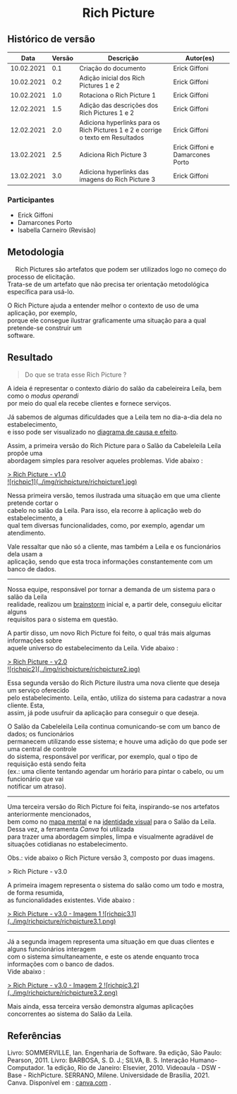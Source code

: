 # <center> Rich Picture
## Histórico de versão

|Data | Versão | Descrição | Autor(es)
| -- | -- | -- | -- |
| 10.02.2021 | 0.1 | Criação do documento | Erick Giffoni|
| 10.02.2021 | 0.2 | Adição inicial dos Rich Pictures 1 e 2| Erick Giffoni|
| 10.02.2021 | 1.0 | Rotaciona o Rich Picture 1 | Erick Giffoni|
| 12.02.2021 | 1.5 | Adição das descrições dos Rich Pictures 1 e 2| Erick Giffoni|
| 12.02.2021 | 2.0 | Adiciona hyperlinks para os Rich Pictures 1 e 2 e corrige o texto em Resultados| Erick Giffoni|
| 13.02.2021 | 2.5 | Adiciona Rich Picture 3| Erick Giffoni e Damarcones Porto|
| 13.02.2021 | 3.0 | Adiciona hyperlinks das imagens do Rich Picture 3| Erick Giffoni|

### Participantes

* Erick Giffoni
* Damarcones Porto
* Isabella Carneiro (Revisão)

## Metodologia
  
Rich Pictures são artefatos que podem ser utilizados logo no começo do processo de elicitação.<br>
Trata-se de um artefato que não precisa ter orientação metodológica específica para usá-lo.<br>

O Rich Picture ajuda a entender melhor o contexto de uso de uma aplicação, por exemplo, <br>
porque ele consegue ilustrar graficamente uma situação para a qual pretende-se construir um <br>
software.


## Resultado

> Do que se trata esse Rich Picture ?

A ideia é representar o contexto diário do salão da cabeleireira Leila, bem como o *modus operandi*<br>
por meio do qual ela recebe clientes e fornece serviços.

Já sabemos de algumas dificuldades que a Leila tem no dia-a-dia dela no estabelecimento,<br>
e isso pode ser visualizado no [diagrama de causa e efeito](./causa-efeito.md).

Assim, a primeira versão do Rich Picture para o Salão da Cabeleleila Leila propõe uma<br>
abordagem simples para resolver aqueles problemas. Vide abaixo :

<a href="https://unbbr-my.sharepoint.com/:i:/g/personal/160010900_aluno_unb_br/EYMTM7Rw6YRJlJsoqjDfc-EBiFaI45dA3va4I9hEJOP22A?e=ylhkQ0">
> Rich Picture - v1.0<br>
![richpic1](../img/richpicture/richpicture1.jpg)
</a>

Nessa primeira versão, temos ilustrada uma situação em que uma cliente pretende cortar o<br>
cabelo no salão da Leila. Para isso, ela recorre à aplicação web do estabelecimento, a<br>
qual tem diversas funcionalidades, como, por exemplo, agendar um atendimento.


Vale ressaltar que não só a cliente, mas também a Leila e os funcionários dela usam a<br>
aplicação, sendo que esta troca informações constantemente com um banco de dados.

<hr>

Nossa equipe, responsável por tornar a demanda de um sistema para o salão da Leila<br>
realidade, realizou um [brainstorm](./brainstorming.md) inicial e, a partir dele, conseguiu elicitar alguns<br>
requisitos para o sistema em questão.

A partir disso, um novo Rich Picture foi feito, o qual trás mais algumas informações sobre<br>
aquele universo do estabelecimento da Leila. Vide abaixo :

<a href="https://unbbr-my.sharepoint.com/:i:/g/personal/160010900_aluno_unb_br/ETYj5DE7jzpJlYqTOEbvFr4BKU6EAvdXZfw3sGmuQhKtvA?e=WBVqt2">
> Rich Picture - v2.0<br>
![richpic2](../img/richpicture/richpicture2.jpg)
</a>

Essa segunda versão do Rich Picture ilustra uma nova cliente que deseja um serviço oferecido<br>
pelo estabelecimento. Leila, então, utiliza do sistema para cadastrar a nova cliente. Esta,<br>
assim, já pode usufruir da aplicação para conseguir o que deseja.

O Salão da Cabeleleila Leila continua comunicando-se com um banco de dados; os funcionários<br>
permanecem utilizando esse sistema; e houve uma adição do que pode ser uma central de controle<br>
do sistema, responsável por verificar, por exemplo, qual o tipo de requisição está sendo feita<br>
(ex.: uma cliente tentando agendar um horário para pintar o cabelo, ou um funcionário que vai<br>
notificar um atraso).

<hr>

Uma terceira versão do Rich Picture foi feita, inspirando-se nos artefatos anteriormente mencionados,<br>
bem como no [mapa mental](./mapa-mental.md) e na [identidade visual](./identidade-visual.md) para o Salão da Leila. Dessa vez, a ferramenta *Canva* foi utilizada<br>
para trazer uma abordagem simples, limpa e visualmente agradável de situações cotidianas no estabelecimento.

Obs.: vide abaixo o Rich Picture versão 3, composto por duas imagens.

<a>
> Rich Picture - v3.0<br>
</a>

A primeira imagem representa o sistema do salão como um todo e mostra, de forma resumida,<br>
as funcionalidades existentes. Vide abaixo :

   <a href="https://unbbr-my.sharepoint.com/:i:/g/personal/160010900_aluno_unb_br/EXw5kasdmNtEnWhYELUQDM4BEoYjn-RDJEgJnvwYNcZSJw?e=tAClJU">
   > Rich Picture - v3.0 - Imagem 1
      ![richpic3.1](../img/richpicture/richpicture3.1.png)
   </a>

<hr>

Já a segunda imagem representa uma situação em que duas clientes e alguns funcionários interagem<br>
com o sistema simultaneamente, e este os atende enquanto troca informações com o banco de dados.<br>
Vide abaixo :

   <a href="https://unbbr-my.sharepoint.com/:i:/g/personal/160010900_aluno_unb_br/EU2Z9omw8hJPid13IsJ-JQUBtNuNh26yoagdt2ApheVs2A?e=NMt1fF">
   > Rich Picture - v3.0 - Imagem 2
      ![richpic3.2](../img/richpicture/richpicture3.2.png)
   </a>

Mais ainda, essa terceira versão demonstra algumas aplicações concorrentes ao sistema do Salão da Leila.
## Referências

Livro: SOMMERVILLE, Ian. Engenharia de Software. 9a edição, São Paulo: Pearson, 2011.
Livro: BARBOSA, S. D. J.; SILVA, B. S. Interação Humano-Computador. 1a edição, Rio de Janeiro: Elsevier, 2010.
Videoaula - DSW - Base - RichPicture. SERRANO, Milene. Universidade de Brasília, 2021.
Canva. Disponível em : [canva.com](https://www.canva.com/en_gb/) .
